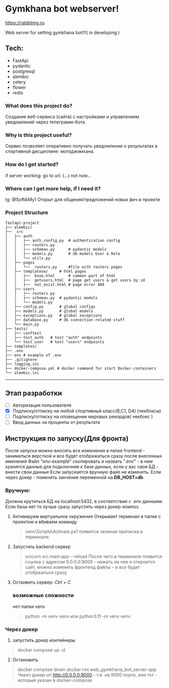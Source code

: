 # Gymkhana bot webserver!
https://rabbitmg.ru

Web server for setting gymkhana bot!!!( in developing )
## Tech:
- FastApi
- pydantic
- postgresql
- alembic
- celery
- flower
- redis

### What does this project do?
  Создание веб-сервиса (сайта) с настройками и управлением уведомлений через телеграмм-бота.
  
### Why is this project useful?
  Сервис позволяет оперативно получать уведомление о результатах в спортивной дисциплине: мотоджимхана.
  
### How do I get started?
  if server working: go to url: (...) not now...
  
### Where can I get more help, if I need it?
  tg: @SoftikMy1
  Открыт для общения/предложений новых фич в проекте

### Project Structure
```
fastapi-project  
├── alembic/  
├──  src  
│   ├── auth  
│   │   ├── auth_config.py  # authentication config
│   │   ├── routers.py  
│   │   ├── schemas.py      # pydantic models  
│   │   ├── models.py       # db models User & Role  
│   │   └── utils.py  
│   ├── pages  
│   │   └──  routers.py     #file with routers pages
│   ├── templatese/     # html pages
│   │   ├──  base.html      # common part of html
│   │   ├──  getusers.html  # page get users & get users by id
│   │   ├──  not_exist.html # page error 404
│   ├── users  
│   │   ├── routers.py  
│   │   ├── schemas.py  # pydantic models  
│   │   └── models.py  
│   ├── config.py       # global configs  
│   ├── models.py       # global models  
│   ├── exceptions.py   # global exceptions  
│   ├── database.py     # db connection related stuff  
│   └── main.py  
├── tests/  
│   ├── conftest
│   ├── test_auth   # test "auth" endpoints
│   └── test_user   # test "users" endpoints
├── templates/  
├── .env  
├── env # example of .env   
├── .gitignore  
├── logging.ini  
├── docker-compose.yml # docker command for start Docker-conteiners  
└── alembic.ini
```
***
## Этап разработки
- [ ] Авторизация пользователя
- [X] Подписку/отписку на любой спортивный класс(B,C1, D4) (чекбоксы)
- [ ] Подписку/отписку на оповещение мировых рекордов( чекбокс )
- [ ] Ввод данных на проценты от результата

## Инструкция по запуску(Для фронта)
После запуска можно вносить все изменения в папке frontend - заниматься версткой и все будет отображаться сразу после внесенных именений
Файл "env-example" скопировать и назвать ".env" - в нем хранятся данные для подключния к базе данных, если у вас своя БД - внести свои данные
Если запускается вручную файл не изменять. Если через докер - поменять занчение переменной на **DB_HOST=db**
### Вручную:
Должна крутиться БД на localhost:5432, в соответствии с .env данными. Если базы нет то лучше сразу запустить через докер-композ.

1. Активируем виртуальное окружение
   Открывает терминал в папке с проектом и вбиваем команду
   >venv\Scripts\Activate.ps1
   появится зеленая приписка в терминале.
2. Запустить backend сервер
   > uvicorn src.main:app --reload
После чего в терминале появится ссылка c адресом 0.0.0.0:8000 - нажать на нее и откроется сайт, можно изменять фронтенд файлы - и все будет отобржаться сразу
3. Останвить сервер: *Ctrl + C*
   ### возможные сложности
   нет папки venv
   > python -m venv venv
  или
   > python3.11 -m venv venv
### Через докер
1. запустить докер контейнеры
> docker compose up -d
2. Остановить
> docker compose down
> docker rmi web_gymkhana_bot_server-app
Через докер url http://0.0.0.0:9000 - т.е. на 9000 порте, или тот - который указан в docker-compose


